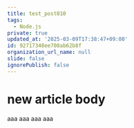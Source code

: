 ```yaml
---
title: test_post010
tags:
  - Node.js
private: true
updated_at: '2025-03-09T17:38:47+09:00'
id: 92717348ee708ab62b8f
organization_url_name: null
slide: false
ignorePublish: false
---
```

# new article body
aaa
aaa
aaa
aaa
